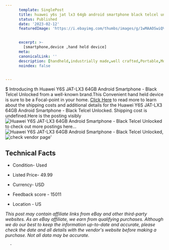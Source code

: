 ```yaml
---
      template: SinglePost
      title: huawei y6s jat lx3 64gb android smartphone black telcel unlocked
      status: Published
      date: '2023-02-12'
      featuredImage: 'https://i.ebayimg.com/thumbs/images/g/1wMAAOSwiQVj1DL2/s-l225.jpg'
       

      excerpt: >-
        [smartphone,device ,hand held device]
      meta:
      canonicalLink: ''
      description: [handheld,industrially made,well crafted,Portable,Mobile,Compact,Convenient,Lightweight,Maneuverable,Man-portable,Miniature,Carriable,Hand-held,Light,Holdable,Transportable,Mobile device,Pocket-sized,On-the-go,Wireless,Cordless,Compact size,Convenient size, smartphone,device ,hand held device]
      noindex: false
      

---
```

$
      Introducing th Huawei Y6S JAT-LX3 64GB Android Smartphone - Black Telcel Unlocked from a well-known brand.This Convenient hand held device is sure to be a Focal-point in your home. [Click Here](https://www.ebay.com/itm/204226379944?hash=item2f8cd740a8%3Ag%3A1wMAAOSwiQVj1DL2&mkevt=1&mkcid=1&mkrid=711-53200-19255-0&campid=%253CePNCampaignId%253E&customid=%253CreferenceId%253E&toolid=10049) to read more to learn about the shipping costs and additional details for the Huawei Y6S JAT-LX3 64GB Android Smartphone - Black Telcel Unlocked. Shipping cost is undefined.Here is the posting visibly ![Huawei Y6S JAT-LX3 64GB Android Smartphone - Black Telcel Unlocked](https://i.ebayimg.com/thumbs/images/g/1wMAAOSwiQVj1DL2/s-l225.jpg) to check out more postings here... ![Huawei Y6S JAT-LX3 64GB Android Smartphone - Black Telcel Unlocked](https://i.ebayimg.com/images/g/1wMAAOSwiQVj1DL2/s-l1600.jpg), ![check vendor page](https://origin-galleryplus.ebayimg.com/ws/web/204226379944_2_0_1/225x225.jpg,https://origin-galleryplus.ebayimg.com/ws/web/204226379944_3_0_1/225x225.jpg,https://origin-galleryplus.ebayimg.com/ws/web/204226379944_4_0_1/225x225.jpg,https://origin-galleryplus.ebayimg.com/ws/web/204226379944_5_0_1/225x225.jpg,https://origin-galleryplus.ebayimg.com/ws/web/204226379944_6_0_1/225x225.jpg,https://origin-galleryplus.ebayimg.com/ws/web/204226379944_7_0_1/225x225.jpg,https://origin-galleryplus.ebayimg.com/ws/web/204226379944_8_0_1/225x225.jpg,https://origin-galleryplus.ebayimg.com/ws/web/204226379944_9_0_1/225x225.jpg)'

      

 ## Technical Facts 



     
      

 - Condition- Used 


      

 - Listed Price- 49.99 


      

 - Currency- USD 


      

 - Feedback score - 15011 


      

 - Location - US 


      
      

 *_This post may contain affiliate links from eBay and other third-party websites. As an eBay affiliate, we earn from qualifying purchases. Although we do our best to keep the information up-to-date and accurate, please check the date and all details with the vendor's website before making a purchase. Not all data may be accurate._*




      -
